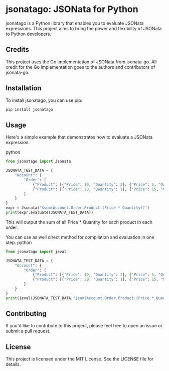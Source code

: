 # jsonatago: JSONata for Python
jsonatago is a Python library that enables you to evaluate JSONata expressions. This project aims to bring the power and flexibility of JSONata to Python developers.

## Credits
This project uses the Go implementation of JSONata from jsonata-go. All credit for the Go implementation goes to the authors and contributors of jsonata-go.

## Installation
To install jsonatago, you can use pip:

``` bash
pip install jsonatago
```

## Usage
Here's a simple example that demonstrates how to evaluate a JSONata expression:

python
``` python
from jsonatago import Jsonata

JSONATA_TEST_DATA = {
    "Account": {
        "Order": [
            {"Product": [{"Price": 10, "Quantity": 2}, {"Price": 5, "Quantity": 5}]},
            {"Product": [{"Price": 20, "Quantity": 1}, {"Price": 15, "Quantity": 3}]}
        ]
    }
}
expr = Jsonata("$sum(Account.Order.Product.(Price * Quantity))")
print(expr.evaluate(JSONATA_TEST_DATA))
```

This will output the sum of all Price * Quantity for each product in each order.

You can use as well direct method for compilation and evaluation in one step.
python
``` python
from jsonatago import jeval

JSONATA_TEST_DATA = {
    "Account": {
        "Order": [
            {"Product": [{"Price": 10, "Quantity": 2}, {"Price": 5, "Quantity": 5}]},
            {"Product": [{"Price": 20, "Quantity": 1}, {"Price": 15, "Quantity": 3}]}
        ]
    }
}
print(jeval(JSONATA_TEST_DATA,"$sum(Account.Order.Product.(Price * Quantity))"))
```

## Contributing
If you'd like to contribute to this project, please feel free to open an issue or submit a pull request.

## License
This project is licensed under the MIT License. See the LICENSE file for details.